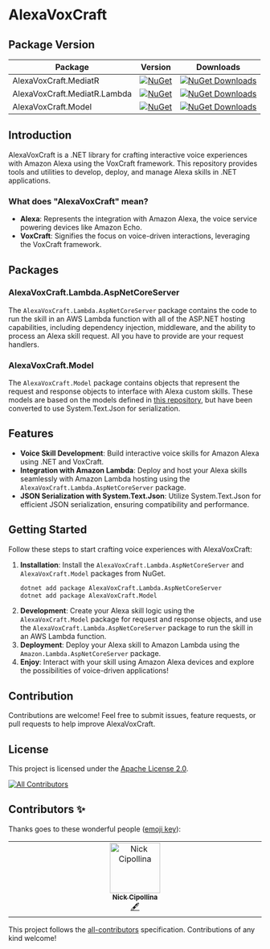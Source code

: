 # AlexaVoxCraft

## Package Version
| Package                      | Version                                                                                                                   | Downloads                                                                                                                       |
|------------------------------|---------------------------------------------------------------------------------------------------------------------------|----------------------------------------------------------------------------------------------------------------------------------|
| AlexaVoxCraft.MediatR        | [![NuGet](https://img.shields.io/nuget/v/AlexaVoxCraft.MediatR.svg?color=orange)](https://www.nuget.org/packages/AlexaVoxCraft.MediatR/)                         | [![NuGet Downloads](https://img.shields.io/nuget/dt/AlexaVoxCraft.MediatR.svg)](https://www.nuget.org/packages/AlexaVoxCraft.MediatR/)                         |
| AlexaVoxCraft.MediatR.Lambda | [![NuGet](https://img.shields.io/nuget/v/AlexaVoxCraft.MediatR.Lambda.svg?color=orange)](https://www.nuget.org/packages/AlexaVoxCraft.MediatR.Lambda/)           | [![NuGet Downloads](https://img.shields.io/nuget/dt/AlexaVoxCraft.MediatR.Lambda.svg)](https://www.nuget.org/packages/AlexaVoxCraft.MediatR.Lambda/)           |
| AlexaVoxCraft.Model          | [![NuGet](https://img.shields.io/nuget/v/AlexaVoxCraft.Model.svg?color=orange)](https://www.nuget.org/packages/AlexaVoxCraft.Model/)                             | [![NuGet Downloads](https://img.shields.io/nuget/dt/AlexaVoxCraft.Model.svg)](https://www.nuget.org/packages/AlexaVoxCraft.Model/)                             |
## Introduction

AlexaVoxCraft is a .NET library for crafting interactive voice experiences with Amazon Alexa using the VoxCraft framework. This repository provides tools and utilities to develop, deploy, and manage Alexa skills in .NET applications.

### What does "AlexaVoxCraft" mean?

- **Alexa**: Represents the integration with Amazon Alexa, the voice service powering devices like Amazon Echo.
- **VoxCraft**: Signifies the focus on voice-driven interactions, leveraging the VoxCraft framework.

## Packages

### AlexaVoxCraft.Lambda.AspNetCoreServer

The `AlexaVoxCraft.Lambda.AspNetCoreServer` package contains the code to run the skill in an AWS Lambda function with all of the ASP.NET hosting capabilities, including dependency injection, middleware, and the ability to process an Alexa skill request. All you have to provide are your request handlers.

### AlexaVoxCraft.Model

The `AlexaVoxCraft.Model` package contains objects that represent the request and response objects to interface with Alexa custom skills. These models are based on the models defined in [this repository](https://github.com/timheuer/alexa-skills-dotnet), but have been converted to use System.Text.Json for serialization.

## Features

- **Voice Skill Development**: Build interactive voice skills for Amazon Alexa using .NET and VoxCraft.
- **Integration with Amazon Lambda**: Deploy and host your Alexa skills seamlessly with Amazon Lambda hosting using the `AlexaVoxCraft.Lambda.AspNetCoreServer` package.
- **JSON Serialization with System.Text.Json**: Utilize System.Text.Json for efficient JSON serialization, ensuring compatibility and performance.

## Getting Started

Follow these steps to start crafting voice experiences with AlexaVoxCraft:

1. **Installation**: Install the `AlexaVoxCraft.Lambda.AspNetCoreServer` and `AlexaVoxCraft.Model` packages from NuGet.
   ```bash
   dotnet add package AlexaVoxCraft.Lambda.AspNetCoreServer
   dotnet add package AlexaVoxCraft.Model
2. **Development**: Create your Alexa skill logic using the `AlexaVoxCraft.Model` package for request and response objects, and use the `AlexaVoxCraft.Lambda.AspNetCoreServer` package to run the skill in an AWS Lambda function.
3. **Deployment**: Deploy your Alexa skill to Amazon Lambda using the `Amazon.Lambda.AspNetCoreServer` package.
4. **Enjoy**: Interact with your skill using Amazon Alexa devices and explore the possibilities of voice-driven applications!

## Contribution

Contributions are welcome! Feel free to submit issues, feature requests, or pull requests to help improve AlexaVoxCraft.

## License

This project is licensed under the [Apache License 2.0](LICENSE).

<!-- ALL-CONTRIBUTORS-BADGE:START - Do not remove or modify this section -->
[![All Contributors](https://img.shields.io/badge/all_contributors-1-orange.svg?style=flat-square)](#contributors-)
<!-- ALL-CONTRIBUTORS-BADGE:END -->
## Contributors ✨

Thanks goes to these wonderful people ([emoji key](https://allcontributors.org/docs/en/emoji-key)):

<!-- ALL-CONTRIBUTORS-LIST:START - Do not remove or modify this section -->
<!-- prettier-ignore-start -->
<!-- markdownlint-disable -->
<table>
  <tbody>
    <tr>
      <td align="center" valign="top" width="14.28%"><a href="https://github.com/ncipollina"><img src="https://avatars.githubusercontent.com/u/1405469?v=4?s=100" width="100px;" alt="Nick Cipollina"/><br /><sub><b>Nick Cipollina</b></sub></a><br /><a href="#content-ncipollina" title="Content">🖋</a></td>
    </tr>
  </tbody>
</table>

<!-- markdownlint-restore -->
<!-- prettier-ignore-end -->

<!-- ALL-CONTRIBUTORS-LIST:END -->

This project follows the [all-contributors](https://github.com/all-contributors/all-contributors) specification. Contributions of any kind welcome!